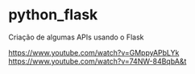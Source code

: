 # python_flask
Criação de algumas APIs usando o Flask

https://www.youtube.com/watch?v=GMppyAPbLYk
https://www.youtube.com/watch?v=74NW-84BqbA&t
